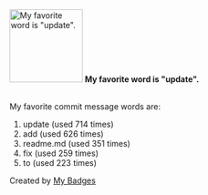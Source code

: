 <img src="https://github.com/my-badges/my-badges/blob/master/src/all-badges/favorite-word/favorite-word.png?raw=true" alt="My favorite word is &quot;update&quot;." title="My favorite word is &quot;update&quot;." width="128">
<strong>My favorite word is &quot;update&quot;.</strong>
<br><br>

My favorite commit message words are:

1. update (used 714 times)
2. add (used 626 times)
3. readme.md (used 351 times)
4. fix (used 259 times)
5. to (used 223 times)


Created by <a href="https://github.com/my-badges/my-badges">My Badges</a>